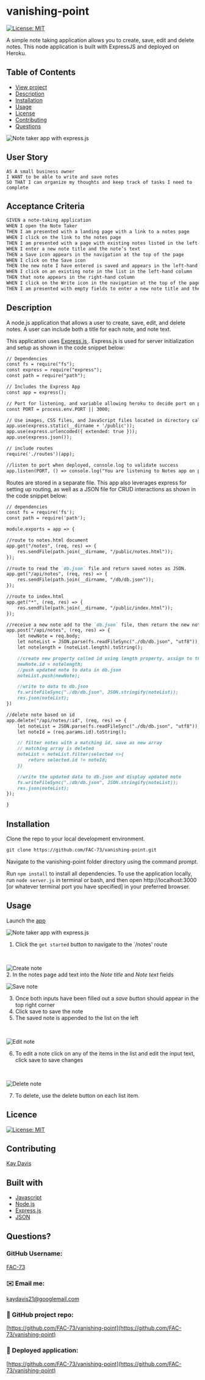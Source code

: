 # vanishing-point
[![License: MIT](https://img.shields.io/badge/License-MIT-yellow.svg)](https://opensource.org/licenses/MIT)
<br />

A simple note taking application allows you to create, save, edit and delete notes. This node application is built with ExpressJS and deployed on Heroku.


## Table of Contents
- [View project](https://pure-stream-99195.herokuapp.com/)
- [Description](#description)
- [Installation](#installation)
- [Usage](#usage)
- [License](#license)
- [Contributing](#contributing)
- [Questions](#questions)

![Note taker app with express.js](https://github.com/FAC-73/vanishing-point/blob/main/Assets/Demo.png?raw=true)
<br />

## User Story

```
AS A small business owner
I WANT to be able to write and save notes
SO THAT I can organize my thoughts and keep track of tasks I need to complete
```

## Acceptance Criteria

```md
GIVEN a note-taking application
WHEN I open the Note Taker
THEN I am presented with a landing page with a link to a notes page
WHEN I click on the link to the notes page
THEN I am presented with a page with existing notes listed in the left-hand column, plus empty fields to enter a new note title and the note’s text in the right-hand column
WHEN I enter a new note title and the note’s text
THEN a Save icon appears in the navigation at the top of the page
WHEN I click on the Save icon
THEN the new note I have entered is saved and appears in the left-hand column with the other existing notes
WHEN I click on an existing note in the list in the left-hand column
THEN that note appears in the right-hand column
WHEN I click on the Write icon in the navigation at the top of the page
THEN I am presented with empty fields to enter a new note title and the note’s text in the right-hand column
```

## Description

A node.js application that allows a user to create, save, edit, and delete notes. A user can include both a title for each note, and note text. 

This application uses [Express.js ](https://github.com/FAC-73/dream-attack/blob/master/export/README.md). Express.js is used for server initialization and setup as shown in the code snippet below:

```md
// Dependencies
const fs = require("fs");
const express = require("express");
const path = require("path");

// Includes the Express App
const app = express();

// Port for listening, and variable allowing heroku to decide port on port, if not, use port 3000
const PORT = process.env.PORT || 3000;

// Use images, CSS files, and JavaScript files located in directory called 'public'
app.use(express.static(__dirname + '/public'));
app.use(express.urlencoded({ extended: true }));
app.use(express.json());

// include routes
require('./routes')(app);

//listen to port when deployed, console.log to validate success
app.listen(PORT, () => console.log("You are listening to Notes app on port " + PORT));
```

Routes are stored in a separate file. This app also leverages express for setting up routing, as well as a JSON file for CRUD interactions as shown in the code snippet below:

```md
// dependencies
const fs = require('fs');
const path = require('path');

module.exports = app => {

//route to notes.html document
app.get("/notes", (req, res) => {
    res.sendFile(path.join(__dirname, "/public/notes.html"));
});

//route to read the `db.json` file and return saved notes as JSON.
app.get("/api/notes", (req, res) => {
    res.sendFile(path.join(__dirname, "/db/db.json"));
});

//route to index.html
app.get("*", (req, res) => {
    res.sendFile(path.join(__dirname, "/public/index.html"));
});

//receive a new note add to the `db.json` file, then return the new note to application
app.post("/api/notes", (req, res) => {
    let newNote = req.body;
    let noteList = JSON.parse(fs.readFileSync("./db/db.json", "utf8"));
    let notelength = (noteList.length).toString();

    //create new property called id using length property, assign to the json object
    newNote.id = notelength;
    //push updated note to data in db.json
    noteList.push(newNote);

    //write to data to db.json
    fs.writeFileSync("./db/db.json", JSON.stringify(noteList));
    res.json(noteList);
})

//delete note based on id
app.delete("/api/notes/:id", (req, res) => {
    let noteList = JSON.parse(fs.readFileSync("./db/db.json", "utf8"));
    let noteId = (req.params.id).toString();

    // filter notes with a matching id, save as new array
    // matching array is deleted
    noteList = noteList.filter(selected =>{
        return selected.id != noteId;
    })

    //write the updated data to db.json and display updated note
    fs.writeFileSync("./db/db.json", JSON.stringify(noteList));
    res.json(noteList);
});

}
```

## Installation
Clone the repo to your local development environment.

```md
git clone https://github.com/FAC-73/vanishing-point.git
```
Navigate to the vanishing-point folder directory using the command prompt.

Run `npm install` to install all dependencies. To use the application locally, run `node server.js` in terminal or bash, and then open http://localhost:3000 [or whatever terminal port you have specified] in your preferred browser. 

## Usage
Launch the [app ](https://pure-stream-99195.herokuapp.com/)

![Note taker app with express.js](https://github.com/FAC-73/vanishing-point/blob/main/Assets/Screenshot-of-app.png?raw=true)
<br />
1. Click the `get started` button to navigate to the `/notes' route
<br />

![Create note](https://github.com/FAC-73/vanishing-point/blob/main/Assets/Create-new.png?raw=true)
<br />
2. In the notes page add text into the *Note title* and *Note text* fields
<br />

![Save note](https://github.com/FAC-73/vanishing-point/blob/main/Assets/Save-note.png?raw=true)
<br />

3. Once both inputs have been filled out a *save button* should appear in the top right corner
4. Click save to save the note
5. The saved note is appended to the list on the left
<br />

![Edit note](https://github.com/FAC-73/vanishing-point/blob/main/Assets/Edit-item.png?raw=true)
<br />

6. To edit a note click on any of the items in the list and edit the input text, click save to save changes
<br />

![Delete note](https://github.com/FAC-73/vanishing-point/blob/main/Assets/Delete-item.png?raw=true)
<br />

7. To delete, use the delete button on each list item.


## Licence
[![License: MIT](https://img.shields.io/badge/License-MIT-yellow.svg)](https://opensource.org/licenses/MIT)
<br />

## Contributing
[Kay Davis](https://github.com/FAC-73)
<br />

## Built with
- [Javascript](https://www.w3schools.com/jsref/default.asp)
- [Node.js](https://nodejs.org/en/)
- [Express.js](https://expressjs.com/)
- [JSON](https://www.json.org/json-en.html)

## Questions?

### GitHub Username:
[FAC-73](https://github.com/FAC-73)

###  ✉️ Email me:
[kaydavis21@googlemail.com](mailto:kaydavis21@googlemail.com)

### 📁 GitHub project repo:
[https://github.com/FAC-73/vanishing-point](https://github.com/FAC-73/vanishing-point)

### 🔗 Deployed application:
[https://github.com/FAC-73/vanishing-point](https://github.com/FAC-73/vanishing-point)
